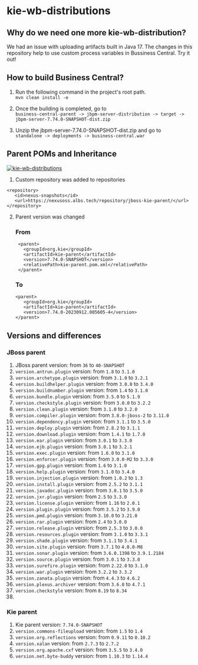 # kie-wb-distributions

## Why do we need one more kie-wb-distribution?

We had an issue with uploading artifacts built in Java 17. The changes in this repository help to use custom process variables in Bussiness Central. Try it out!

## How to build Business Central?

1. Run the following command in the project's root path.
<br>`mvn clean install -e`

2. Once the building is completed, go to
<br>`business-central-parent -> jbpm-server-distribution -> target -> jbpm-server-7.74.0-SNAPSHOT-dist.zip`

3. Unzip the jbpm-server-7.74.0-SNAPSHOT-dist.zip and go to
<br>`standalone -> deployments -> business-central.war`

## Parent POMs and Inheritance

<a href="https://ibb.co/yqKVH2P"><img src="https://i.ibb.co/4pCJhkt/kie-wb-distributions.png" alt="kie-wb-distributions" border="0"></a>

1. Custom repository was added to repositories 
 ```
 <repository>
    <id>nexus-snapshots</id>
    <url>https://nexusoss.albs.tech/repository/jboss-kie-parent/</url>
 </repository>
 ```
2. Parent version was changed
   ### From
   ```
    <parent>
      <groupId>org.kie</groupId>
      <artifactId>kie-parent</artifactId>
      <version>7.74.0-SNAPSHOT</version>
      <relativePath>kie-parent.pom.xml</relativePath>
    </parent>
   ```
   ### To
   ```
   <parent>
      <groupId>org.kie</groupId>
      <artifactId>kie-parent</artifactId>
      <version>7.74.0-20230912.085605-4</version>
   </parent>
   ```
## Versions and differences

### JBoss parent
1. JBoss parent version: from `36` to `40-SNAPSHOT`
2. `version.antrun.plugin` version: from `1.8` to `3.1.0`
3. `version.archetype.plugin` version: from `3.1.0` to `3.2.1`
4. `version.buildhelper.plugin` version: from `3.0.0` to `3.4.0`
5. `version.buildnumber.plugin` version: from `1.4` to `3.1.0`
6. `version.bundle.plugin` version: from `3.5.0` to `5.1.9`
7. `version.checkstyle.plugin` version: from `3.0.0` to `3.2.2`
8. `version.clean.plugin` version: from `3.1.0` to `3.2.0`
9. `version.compiler.plugin` version: from `3.8.0-jboss-2` to `3.11.0`
10. `version.dependency.plugin` version: from `3.1.1` to `3.5.0`
11. `version.deploy.plugin` version: from `2.8.2` to `3.1.1`
12. `version.download.plugin` version: from `1.4.1` to `1.7.0`
13. `version.ear.plugin` version: from `3.0.1` to `3.3.0`
14. `version.ejb.plugin` version: from `3.0.1` to `3.2.1`
15. `version.exec.plugin` version: from `1.6.0` to `3.1.0`
16. `version.enforcer.plugin` version: from `3.0.0-M2` to `3.3.0`
17. `version.gpg.plugin` version: from `1.6` to `3.1.0`
18. `version.help.plugin` version: from `3.1.0` to `3.4.0`
19. `version.injection.plugin` version: from `1.0.2` to `1.3`
20. `version.install.plugin` version: from `2.5.2` to `3.1.1`
21. `version.javadoc.plugin` version: from `3.0.1` to `3.5.0`
22. `version.jxr.plugin` version: from `2.5` to `3.3.0`
23. `version.license.plugin` version: from `1.16` to `2.0.1`
24. `version.plugin.plugin` version: from `3.5.2` to `3.9.0`
25. `version.pmd.plugin` version: from `3.10.0` to `3.21.0`
26. `version.rar.plugin` version: from `2.4` to `3.0.0`
27. `version.release.plugin` version: from `2.5.3` to `3.0.0`
28. `version.resources.plugin` version: from `3.1.0` to `3.3.1`
29. `version.shade.plugin` version: from `3.1.1` to `3.4.1`
30. `version.site.plugin` version: from `3.7.1` to `4.0.0-M8`
31. `version.sonar.plugin` version: from `3.6.0.1398` to `3.9.1.2184`
32. `version.source.plugin` version: from `3.0.1` to `3.3.0`
33. `version.surefire.plugin` version: from `2.22.0` to `3.1.0`
34. `version.war.plugin` version: from `3.2.2` to `3.3.2`
35. `version.zanata.plugin` version: from `4.4.3` to `4.6.2`
36. `version.plexus.archiver` version: from `3.6.0` to `4.7.1`
37. `version.checkstyle` version: from `8.19` to `8.34`
38. 

### Kie parent
1. Kie parent version: `7.74.0-SNAPSHOT`
2. `version.commons-fileupload` version: from `1.5` to `1.4`
3. `version.org.reflections` version: from `0.9.11` to `0.10.2`
4. `version.xalan` version: from `2.7.3` to `2.7.2`
5. `version.org.apache.cxf` version: from `3.5.5` to `3.4.0`
6. `version.net.byte-buddy` version: from `1.10.3` to `1.14.4`
